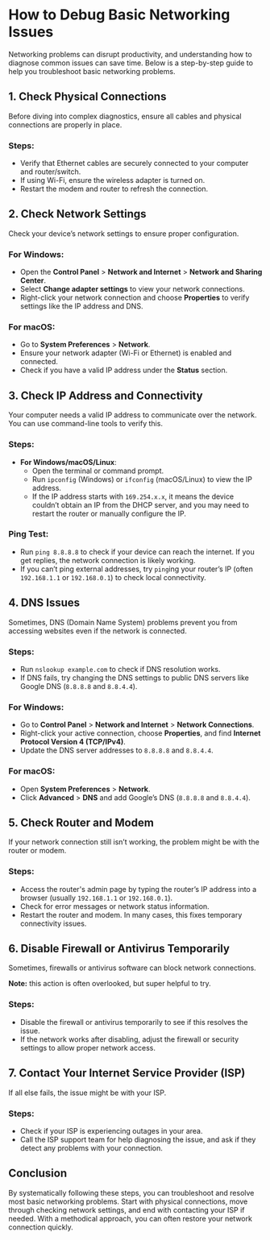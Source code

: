 # How to Debug Basic Networking Issues

Networking problems can disrupt productivity, and understanding how to diagnose common issues can save time. Below is a step-by-step guide to help you troubleshoot basic networking problems.

## 1. **Check Physical Connections**

Before diving into complex diagnostics, ensure all cables and physical connections are properly in place.

### Steps:
- Verify that Ethernet cables are securely connected to your computer and router/switch.
- If using Wi-Fi, ensure the wireless adapter is turned on.
- Restart the modem and router to refresh the connection.

## 2. **Check Network Settings**

Check your device’s network settings to ensure proper configuration.

### For Windows:
- Open the **Control Panel** > **Network and Internet** > **Network and Sharing Center**.
- Select **Change adapter settings** to view your network connections.
- Right-click your network connection and choose **Properties** to verify settings like the IP address and DNS.

### For macOS:
- Go to **System Preferences** > **Network**.
- Ensure your network adapter (Wi-Fi or Ethernet) is enabled and connected.
- Check if you have a valid IP address under the **Status** section.

## 3. **Check IP Address and Connectivity**

Your computer needs a valid IP address to communicate over the network. You can use command-line tools to verify this.

### Steps:
- **For Windows/macOS/Linux**:
    - Open the terminal or command prompt.
    - Run `ipconfig` (Windows) or `ifconfig` (macOS/Linux) to view the IP address.
    - If the IP address starts with `169.254.x.x`, it means the device couldn’t obtain an IP from the DHCP server, and you may need to restart the router or manually configure the IP.

### Ping Test:
- Run `ping 8.8.8.8` to check if your device can reach the internet. If you get replies, the network connection is likely working.
- If you can’t ping external addresses, try `ping`ing your router’s IP (often `192.168.1.1` or `192.168.0.1`) to check local connectivity.

## 4. **DNS Issues**

Sometimes, DNS (Domain Name System) problems prevent you from accessing websites even if the network is connected.

### Steps:
- Run `nslookup example.com` to check if DNS resolution works.
- If DNS fails, try changing the DNS settings to public DNS servers like Google DNS (`8.8.8.8` and `8.8.4.4`).

### For Windows:
- Go to **Control Panel** > **Network and Internet** > **Network Connections**.
- Right-click your active connection, choose **Properties**, and find **Internet Protocol Version 4 (TCP/IPv4)**.
- Update the DNS server addresses to `8.8.8.8` and `8.8.4.4`.

### For macOS:
- Open **System Preferences** > **Network**.
- Click **Advanced** > **DNS** and add Google’s DNS (`8.8.8.8` and `8.8.4.4`).

## 5. **Check Router and Modem**

If your network connection still isn’t working, the problem might be with the router or modem.

### Steps:
- Access the router's admin page by typing the router’s IP address into a browser (usually `192.168.1.1` or `192.168.0.1`).
- Check for error messages or network status information.
- Restart the router and modem. In many cases, this fixes temporary connectivity issues.

## 6. **Disable Firewall or Antivirus Temporarily**

Sometimes, firewalls or antivirus software can block network connections.

**Note:** this action is often overlooked, but super helpful to try.

### Steps:
- Disable the firewall or antivirus temporarily to see if this resolves the issue.
- If the network works after disabling, adjust the firewall or security settings to allow proper network access.

## 7. **Contact Your Internet Service Provider (ISP)**

If all else fails, the issue might be with your ISP.

### Steps:
- Check if your ISP is experiencing outages in your area.
- Call the ISP support team for help diagnosing the issue, and ask if they detect any problems with your connection.

## Conclusion

By systematically following these steps, you can troubleshoot and resolve most basic networking problems. Start with physical connections, move through checking network settings, and end with contacting your ISP if needed. With a methodical approach, you can often restore your network connection quickly.

